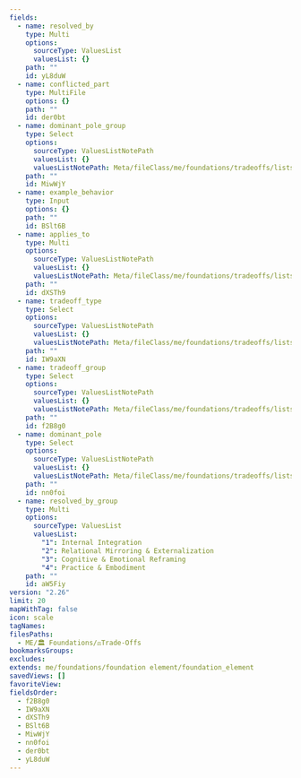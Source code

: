 ```yaml
---
fields:
  - name: resolved_by
    type: Multi
    options:
      sourceType: ValuesList
      valuesList: {}
    path: ""
    id: yL8duW
  - name: conflicted_part
    type: MultiFile
    options: {}
    path: ""
    id: der0bt
  - name: dominant_pole_group
    type: Select
    options:
      sourceType: ValuesListNotePath
      valuesList: {}
      valuesListNotePath: Meta/fileClass/me/foundations/tradeoffs/lists/tradeoff pole group list.md
    path: ""
    id: MiwWjY
  - name: example_behavior
    type: Input
    options: {}
    path: ""
    id: BSlt6B
  - name: applies_to
    type: Multi
    options:
      sourceType: ValuesListNotePath
      valuesList: {}
      valuesListNotePath: Meta/fileClass/me/foundations/tradeoffs/lists/tradeoffs applies to list.md
    path: ""
    id: dXSTh9
  - name: tradeoff_type
    type: Select
    options:
      sourceType: ValuesListNotePath
      valuesList: {}
      valuesListNotePath: Meta/fileClass/me/foundations/tradeoffs/lists/tradeoff type list.md
    path: ""
    id: IW9aXN
  - name: tradeoff_group
    type: Select
    options:
      sourceType: ValuesListNotePath
      valuesList: {}
      valuesListNotePath: Meta/fileClass/me/foundations/tradeoffs/lists/tradeoff group list.md
    path: ""
    id: f2B8g0
  - name: dominant_pole
    type: Select
    options:
      sourceType: ValuesListNotePath
      valuesList: {}
      valuesListNotePath: Meta/fileClass/me/foundations/tradeoffs/lists/tradeoff pole type list.md
    path: ""
    id: nn0foi
  - name: resolved_by_group
    type: Multi
    options:
      sourceType: ValuesList
      valuesList:
        "1": Internal Integration
        "2": Relational Mirroring & Externalization
        "3": Cognitive & Emotional Reframing
        "4": Practice & Embodiment
    path: ""
    id: aW5Fiy
version: "2.26"
limit: 20
mapWithTag: false
icon: scale
tagNames: 
filesPaths:
  - ME/🏛️ Foundations/⚖️Trade-Offs
bookmarksGroups: 
excludes: 
extends: me/foundations/foundation element/foundation_element
savedViews: []
favoriteView: 
fieldsOrder:
  - f2B8g0
  - IW9aXN
  - dXSTh9
  - BSlt6B
  - MiwWjY
  - nn0foi
  - der0bt
  - yL8duW
---
```

